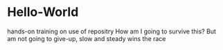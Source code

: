 # Hello-World
hands-on training on use of repositry
How am I going to survive this? But am not going to give-up, slow and steady wins the race
